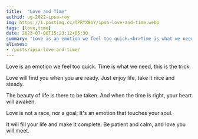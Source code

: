 ```yaml
---
title:  "Love and Time"
authid: ug-2022-ipsa-roy
img: https://i.postimg.cc/TPRYX8bY/ipsa-love-and-time.webp
tags: [love,time]
date: 2023-07-06T15:23:12+05:30
summary: "Love is an emotion we feel too quick.<br>Time is what we need, this is the trick."
aliases:
- /posts/ipsa-love-and-time/
---
```


Love is an emotion we feel too quick.
Time is what we need, this is the trick.

Love will find you when you are ready.
Just enjoy life, take it nice and steady.

The beauty of life is there to be taken.
And when the time is right, your heart will awaken.

Love is not a race, nor a goal;
It's an emotion that touches your soul.

It will fill your life and make it complete.
Be patient and calm, and love you will meet.

